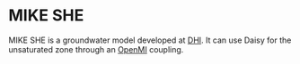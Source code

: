 # MIKE SHE #

MIKE SHE is a groundwater model developed at [DHI](DHI.md).  It can use Daisy for the unsaturated zone through an [OpenMI](OpenMI.md) coupling.